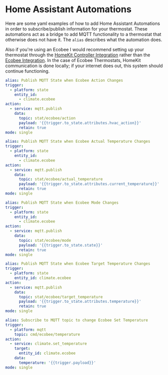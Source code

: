 # Home Assistant Automations

Here are some yaml examples of how to add Home Assistant Automations in order to subscribe/publish information for your thermostat. These automations act as a bridge to add MQTT functionality to a thermostat that otherwise does not have it. The `alias` describes what the automation does.

Also if you're using an Ecobee I would recommend setting up your thermostat through the [HomeKit Controller Integration](https://www.home-assistant.io/integrations/homekit_controller/) rather than the [Ecobee Integration](https://www.home-assistant.io/integrations/ecobee/). In the case of Ecobee Thermostats, HomeKit communication is done locally; if your internet does out, this system should continue functioning.

```yaml
alias: Publish MQTT State when Ecobee Action Changes
trigger:
  - platform: state
    entity_id:
      - climate.ecobee
action:
  - service: mqtt.publish
    data:
      topic: stat/ecobee/action
      payload: '{{trigger.to_state.attributes.hvac_action}}'
      retain: true
mode: single
```

```yaml
alias: Publish MQTT State when Ecobee Actual Temperature Changes
trigger:
  - platform: state
    entity_id:
      - climate.ecobee
action:
  - service: mqtt.publish
    data:
      topic: stat/ecobee/actual_temperature
      payload: '{{trigger.to_state.attributes.current_temperature}}'
      retain: true
mode: single
```

```yaml
alias: Publish MQTT State when Ecobee Mode Changes
trigger:
  - platform: state
    entity_id:
      - climate.ecobee
action:
  - service: mqtt.publish
    data:
      topic: stat/ecobee/mode
      payload: '{{trigger.to_state.state}}'
      retain: true
mode: single
```

```yaml
alias: Publish MQTT State when Ecobee Target Temperature Changes
trigger:
  - platform: state
    entity_id: climate.ecobee
action:
  - service: mqtt.publish
    data:
      topic: stat/ecobee/target_temperature
      payload: '{{trigger.to_state.attributes.temperature}}'
      retain: true
mode: single
```

```yaml
alias: Subscribe to MQTT topic to change Ecobee Set Temperature
trigger:
  - platform: mqtt
    topic: cmd/ecobee/temperature
action:
  - service: climate.set_temperature
    target:
      entity_id: climate.ecobee
    data:
      temperature: '{{trigger.payload}}'
mode: single
```
